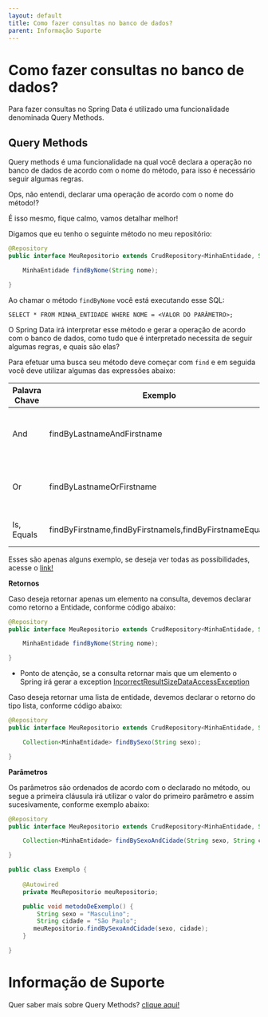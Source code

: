 ```yaml
---
layout: default
title: Como fazer consultas no banco de dados? 
parent: Informação Suporte
---
```

# Como fazer consultas no banco de dados?

Para fazer consultas no Spring Data é utilizado uma funcionalidade denominada Query Methods.

## Query Methods

Query methods é uma funcionalidade na qual você declara a operação no banco de dados de acordo com o nome do método, 
para isso é necessário seguir algumas regras.

Ops, não entendi, declarar uma operação de acordo com o nome do método!?

É isso mesmo, fique calmo, vamos detalhar melhor!

Digamos que eu tenho o seguinte método no meu repositório:

```java
@Repository
public interface MeuRepositorio extends CrudRepository<MinhaEntidade, String> {

    MinhaEntidade findByNome(String nome);

}
```

Ao chamar o método `findByNome` você está executando esse SQL:

`SELECT * FROM MINHA_ENTIDADE WHERE NOME = <VALOR DO PARÂMETRO>;`

O Spring Data irá interpretar esse método e gerar a operação de acordo com o banco de dados, como tudo que é 
interpretado necessita de seguir algumas regras, e quais são elas?

Para efetuar uma busca seu método deve começar com `find` e em seguida você deve utilizar algumas das expressões abaixo:

|Palavra Chave|Exemplo|Consulta|
|---|---|---|
|And|findByLastnameAndFirstname|… where x.lastname = ?1 and x.firstname = ?2|
|Or|findByLastnameOrFirstname|… where x.lastname = ?1 or x.firstname = ?2|
|Is, Equals|findByFirstname,findByFirstnameIs,findByFirstnameEquals|… where x.firstname = ?1|

Esses são apenas alguns exemplo, se deseja ver todas as possibilidades, acesse o [link!](https://docs.spring.io/spring-data/jpa/docs/current/reference/html/#jpa.query-methods.query-creation)

**Retornos**

Caso deseja retornar apenas um elemento na consulta, devemos declarar como retorno a Entidade, conforme código abaixo:

```java
@Repository
public interface MeuRepositorio extends CrudRepository<MinhaEntidade, String> {

    MinhaEntidade findByNome(String nome);

}
```

* Ponto de atenção, se a consulta retornar mais que um elemento o Spring irá gerar a exception [IncorrectResultSizeDataAccessException](https://docs.spring.io/spring/docs/current/javadoc-api/org/springframework/dao/IncorrectResultSizeDataAccessException.html)

Caso deseja retornar uma lista de entidade, devemos declarar o retorno do tipo lista, conforme código abaixo:

```java
@Repository
public interface MeuRepositorio extends CrudRepository<MinhaEntidade, String> {

    Collection<MinhaEntidade> findBySexo(String sexo);

}
```

**Parâmetros**

Os parâmetros são ordenados de acordo com o declarado no método, ou segue a primeira cláusula irá utilizar o valor do 
primeiro parâmetro e assim sucesivamente, conforme exemplo abaixo:

```java
@Repository
public interface MeuRepositorio extends CrudRepository<MinhaEntidade, String> {

    Collection<MinhaEntidade> findBySexoAndCidade(String sexo, String cidade);

}

public class Exemplo {
    
    @Autowired
    private MeuRepositorio meuRepositorio;

    public void metodoDeExemplo() {
        String sexo = "Masculino";
        String cidade = "São Paulo";
       meuRepositorio.findBySexoAndCidade(sexo, cidade);
    }

}
```

# Informação de Suporte

Quer saber mais sobre Query Methods? [clique aqui!](https://docs.spring.io/spring-data/jpa/docs/current/reference/html/#jpa.query-methods)